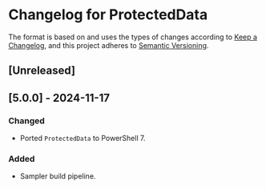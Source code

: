 # Changelog for ProtectedData

The format is based on and uses the types of changes according to [Keep a Changelog](https://keepachangelog.com/en/1.0.0/),
and this project adheres to [Semantic Versioning](https://semver.org/spec/v2.0.0.html).

## [Unreleased]

## [5.0.0] - 2024-11-17

### Changed

- Ported `ProtectedData` to PowerShell 7.

### Added

- Sampler build pipeline.

